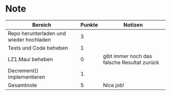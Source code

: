 # Note

| Bereich                                 | Punkte | Notizen                                     |
| --------------------------------------- | ------ | ------------------------------------------- |
| Repo herunterladen und wieder hochladen | 3      |                                             |
| Tests und Code beheben                  | 1      |                                             |
| LZ1.Maui beheben                        | 0      | gibt immer noch das falsche Resultat zurück |
| Decrement() implementieren              | 1      |                                             |
| Gesamtnote                              | 5      | Nice job!                                   |
